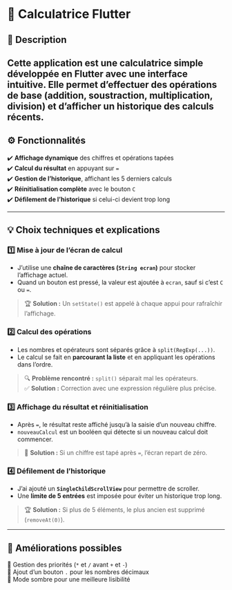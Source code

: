 # 📌 Calculatrice Flutter

## 📖 Description
Cette application est une calculatrice simple développée en **Flutter** avec une interface intuitive. Elle permet d’effectuer des opérations de base (**addition, soustraction, multiplication, division**) et d’afficher un historique des calculs récents.
---



## ⚙️ Fonctionnalités
✔️ **Affichage dynamique** des chiffres et opérations tapées  
✔️ **Calcul du résultat** en appuyant sur `=`  
✔️ **Gestion de l’historique**, affichant les 5 derniers calculs  
✔️ **Réinitialisation complète** avec le bouton `C`  
✔️ **Défilement de l’historique** si celui-ci devient trop long

---

## 💡 Choix techniques et explications

### 1️⃣ **Mise à jour de l’écran de calcul**
- J’utilise une **chaîne de caractères (`String ecran`)** pour stocker l’affichage actuel.
- Quand un bouton est pressé, la valeur est ajoutée à `ecran`, sauf si c’est `C` ou `=`.

> 🏆 **Solution :** Un `setState()` est appelé à chaque appui pour rafraîchir l’affichage.

### 2️⃣ **Calcul des opérations**
- Les nombres et opérateurs sont séparés grâce à `split(RegExp(...))`.
- Le calcul se fait en **parcourant la liste** et en appliquant les opérations dans l’ordre.

> 🔍 **Problème rencontré :** `split()` séparait mal les opérateurs.  
> ✅ **Solution :** Correction avec une expression régulière plus précise.

### 3️⃣ **Affichage du résultat et réinitialisation**
- Après `=`, le résultat reste affiché jusqu’à la saisie d’un nouveau chiffre.
- `nouveauCalcul` est un booléen qui détecte si un nouveau calcul doit commencer.

> 🔄 **Solution :** Si un chiffre est tapé après `=`, l’écran repart de zéro.

### 4️⃣ **Défilement de l’historique**
- J’ai ajouté un **`SingleChildScrollView`** pour permettre de scroller.
- Une **limite de 5 entrées** est imposée pour éviter un historique trop long.

> 🏆 **Solution :** Si plus de 5 éléments, le plus ancien est supprimé (`removeAt(0)`).

---

## 🚀 Améliorations possibles
🔹 Gestion des priorités (`*` et `/` avant `+` et `-`)  
🔹 Ajout d’un bouton `.` pour les nombres décimaux  
🔹 Mode sombre pour une meilleure lisibilité  

